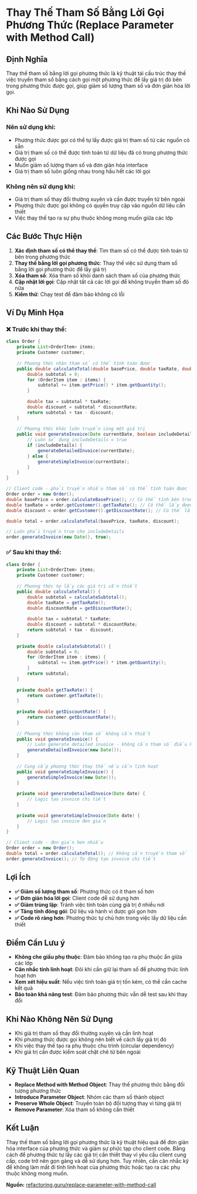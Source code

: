 # **Thay Thế Tham Số Bằng Lời Gọi Phương Thức (Replace Parameter with Method Call)**

## **Định Nghĩa**
Thay thế tham số bằng lời gọi phương thức là kỹ thuật tái cấu trúc thay thế việc truyền tham số bằng cách gọi một phương thức để lấy giá trị đó bên trong phương thức được gọi, giúp giảm số lượng tham số và đơn giản hóa lời gọi.

## **Khi Nào Sử Dụng**

### **Nên sử dụng khi:**
- Phương thức được gọi có thể tự lấy được giá trị tham số từ các nguồn có sẵn
- Giá trị tham số có thể được tính toán từ dữ liệu đã có trong phương thức được gọi
- Muốn giảm số lượng tham số và đơn giản hóa interface
- Giá trị tham số luôn giống nhau trong hầu hết các lời gọi

### **Không nên sử dụng khi:**
- Giá trị tham số thay đổi thường xuyên và cần được truyền từ bên ngoài
- Phương thức được gọi không có quyền truy cập vào nguồn dữ liệu cần thiết
- Việc thay thế tạo ra sự phụ thuộc không mong muốn giữa các lớp

## **Các Bước Thực Hiện**

1. **Xác định tham số có thể thay thế**: Tìm tham số có thể được tính toán từ bên trong phương thức
2. **Thay thế bằng lời gọi phương thức**: Thay thế việc sử dụng tham số bằng lời gọi phương thức để lấy giá trị
3. **Xóa tham số**: Xóa tham số khỏi danh sách tham số của phương thức
4. **Cập nhật lời gọi**: Cập nhật tất cả các lời gọi để không truyền tham số đó nữa
5. **Kiểm thử**: Chạy test để đảm bảo không có lỗi

## **Ví Dụ Minh Họa**

### **❌ Trước khi thay thế:**
```java
class Order {
    private List<OrderItem> items;
    private Customer customer;
    
    // Phương thức nhận tham số có thể tính toán được
    public double calculateTotal(double basePrice, double taxRate, double discountRate) {
        double subtotal = 0;
        for (OrderItem item : items) {
            subtotal += item.getPrice() * item.getQuantity();
        }
        
        double tax = subtotal * taxRate;
        double discount = subtotal * discountRate;
        return subtotal + tax - discount;
    }
    
    // Phương thức khác luôn truyền cùng một giá trị
    public void generateInvoice(Date currentDate, boolean includeDetails) {
        // Luôn sử dụng includeDetails = true
        if (includeDetails) {
            generateDetailedInvoice(currentDate);
        } else {
            generateSimpleInvoice(currentDate);
        }
    }
}

// Client code - phải truyền nhiều tham số có thể tính toán được
Order order = new Order();
double basePrice = order.calculateBasePrice(); // Có thể tính bên trong
double taxRate = order.getCustomer().getTaxRate(); // Có thể lấy được
double discount = order.getCustomer().getDiscountRate(); // Có thể lấy được

double total = order.calculateTotal(basePrice, taxRate, discount);

// Luôn phải truyền true cho includeDetails
order.generateInvoice(new Date(), true);
```

### **✅ Sau khi thay thế:**
```java
class Order {
    private List<OrderItem> items;
    private Customer customer;
    
    // Phương thức tự lấy các giá trị cần thiết
    public double calculateTotal() {
        double subtotal = calculateSubtotal();
        double taxRate = getTaxRate();
        double discountRate = getDiscountRate();
        
        double tax = subtotal * taxRate;
        double discount = subtotal * discountRate;
        return subtotal + tax - discount;
    }
    
    private double calculateSubtotal() {
        double subtotal = 0;
        for (OrderItem item : items) {
            subtotal += item.getPrice() * item.getQuantity();
        }
        return subtotal;
    }
    
    private double getTaxRate() {
        return customer.getTaxRate();
    }
    
    private double getDiscountRate() {
        return customer.getDiscountRate();
    }
    
    // Phương thức không còn tham số không cần thiết
    public void generateInvoice() {
        // Luôn generate detailed invoice - không cần tham số điều khiển
        generateDetailedInvoice(new Date());
    }
    
    // Cung cấp phương thức thay thế nếu cần linh hoạt
    public void generateSimpleInvoice() {
        generateSimpleInvoice(new Date());
    }
    
    private void generateDetailedInvoice(Date date) {
        // Logic tạo invoice chi tiết
    }
    
    private void generateSimpleInvoice(Date date) {
        // Logic tạo invoice đơn giản
    }
}

// Client code - đơn giản hơn nhiều
Order order = new Order();
double total = order.calculateTotal(); // Không cần truyền tham số
order.generateInvoice(); // Tự động tạo invoice chi tiết
```

## **Lợi Ích**

- **✅ Giảm số lượng tham số**: Phương thức có ít tham số hơn
- **✅ Đơn giản hóa lời gọi**: Client code dễ sử dụng hơn
- **✅ Giảm trùng lặp**: Tránh việc tính toán cùng giá trị ở nhiều nơi
- **✅ Tăng tính đóng gói**: Dữ liệu và hành vi được gói gọn hơn
- **✅ Code rõ ràng hơn**: Phương thức tự chủ hơn trong việc lấy dữ liệu cần thiết

## **Điểm Cần Lưu ý**

- **Không che giấu phụ thuộc**: Đảm bảo không tạo ra phụ thuộc ẩn giữa các lớp
- **Cân nhắc tính linh hoạt**: Đôi khi cần giữ lại tham số để phương thức linh hoạt hơn
- **Xem xét hiệu suất**: Nếu việc tính toán giá trị tốn kém, có thể cần cache kết quả
- **Bảo toàn khả năng test**: Đảm bảo phương thức vẫn dễ test sau khi thay đổi

## **Khi Nào Không Nên Sử Dụng**

- Khi giá trị tham số thay đổi thường xuyên và cần linh hoạt
- Khi phương thức được gọi không nên biết về cách lấy giá trị đó
- Khi việc thay thế tạo ra phụ thuộc chu trình (circular dependency)
- Khi giá trị cần được kiểm soát chặt chẽ từ bên ngoài

## **Kỹ Thuật Liên Quan**

- **Replace Method with Method Object**: Thay thế phương thức bằng đối tượng phương thức
- **Introduce Parameter Object**: Nhóm các tham số thành object
- **Preserve Whole Object**: Truyền toàn bộ đối tượng thay vì từng giá trị
- **Remove Parameter**: Xóa tham số không cần thiết

## **Kết Luận**

Thay thế tham số bằng lời gọi phương thức là kỹ thuật hiệu quả để đơn giản hóa interface của phương thức và giảm sự phức tạp cho client code. Bằng cách để phương thức tự lấy các giá trị cần thiết thay vì yêu cầu client cung cấp, code trở nên gọn gàng và dễ sử dụng hơn. Tuy nhiên, cần cân nhắc kỹ để không làm mất đi tính linh hoạt của phương thức hoặc tạo ra các phụ thuộc không mong muốn.

**Nguồn:** [refactoring.guru/replace-parameter-with-method-call](https://refactoring.guru/replace-parameter-with-method-call)